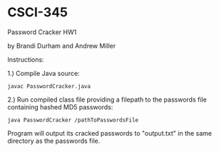 # CSCI-345
Password Cracker HW1

by Brandi Durham and Andrew Miller


Instructions:

1.) Compile Java source:

    javac PasswordCracker.java

2.) Run compiled class file providing a filepath to the passwords file containing hashed MD5 passwords:

    java PasswordCracker /pathToPasswordsFile
    
Program will output its cracked passwords to "output.txt" in the same directory as the passwords file.

